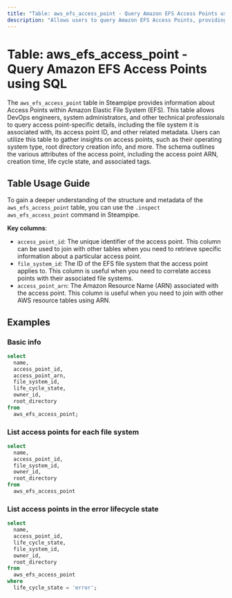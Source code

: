 ```yaml
---
title: "Table: aws_efs_access_point - Query Amazon EFS Access Points using SQL"
description: "Allows users to query Amazon EFS Access Points, providing detailed information about each access point's configuration, including the file system it is associated with, its access point ID, and other related metadata."
---
```


# Table: aws_efs_access_point - Query Amazon EFS Access Points using SQL

The `aws_efs_access_point` table in Steampipe provides information about Access Points within Amazon Elastic File System (EFS). This table allows DevOps engineers, system administrators, and other technical professionals to query access point-specific details, including the file system it is associated with, its access point ID, and other related metadata. Users can utilize this table to gather insights on access points, such as their operating system type, root directory creation info, and more. The schema outlines the various attributes of the access point, including the access point ARN, creation time, life cycle state, and associated tags.

## Table Usage Guide

To gain a deeper understanding of the structure and metadata of the `aws_efs_access_point` table, you can use the `.inspect aws_efs_access_point` command in Steampipe.

**Key columns**:

- `access_point_id`: The unique identifier of the access point. This column can be used to join with other tables when you need to retrieve specific information about a particular access point.
- `file_system_id`: The ID of the EFS file system that the access point applies to. This column is useful when you need to correlate access points with their associated file systems.
- `access_point_arn`: The Amazon Resource Name (ARN) associated with the access point. This column is useful when you need to join with other AWS resource tables using ARN.

## Examples

### Basic info

```sql
select
  name,
  access_point_id,
  access_point_arn,
  file_system_id,
  life_cycle_state,
  owner_id,
  root_directory
from
  aws_efs_access_point;
```


### List access points for each file system

```sql
select
  name,
  access_point_id,
  file_system_id,
  owner_id,
  root_directory
from
  aws_efs_access_point
```


### List access points in the error lifecycle state

```sql
select
  name,
  access_point_id,
  life_cycle_state,
  file_system_id,
  owner_id,
  root_directory
from
  aws_efs_access_point
where
  life_cycle_state = 'error';
```
